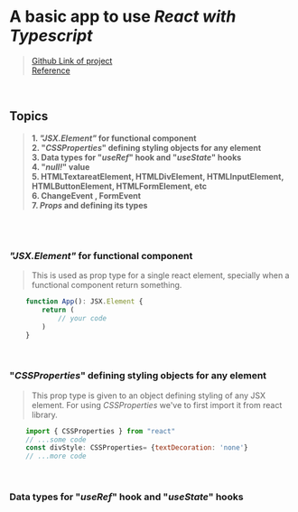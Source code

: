 # A basic app to use *React with Typescript* #

>[Github Link of project](https://github.com/rohitmondal03/React-and-Typescript.git) <br />
>[Reference](https://react-typescript-cheatsheet.netlify.app/docs/basic/setup/)

<br />

## Topics ##
>__1. *"JSX.Element"* for functional component__  <br>
>__2. "*CSSProperties*" defining styling objects for any element__  <br>
>__3. Data types for "*useRef*" hook and "*useState*" hooks__  <br>
>__4. "*null!*" value__ <br>
>__5. HTMLTextareatElement, HTMLDivElement, HTMLInputElement, HTMLButtonElement, HTMLFormElement, etc__  <br>
>__6. ChangeEvent , FormEvent__  <br>
>__7. *Props* and defining its types__  <br>

<br>
<br>

### *"JSX.Element"* for functional component ###
>This is used as prop type for a single react element, specially when a functional component return something.

```javascript
    function App(): JSX.Element {
        return (
            // your code
        )
    }
```

<br>

### "*CSSProperties*" defining styling objects for any element ###
> This prop type is given to an object defining styling of any JSX element. For using *CSSProperties* we've to first import it from react library.

```javascript
    import { CSSProperties } from "react"
    // ...some code 
    const divStyle: CSSProperties= {textDecoration: 'none'}
    // ...more code
```

<br>

### Data types for "*useRef*" hook and "*useState*" hooks ###
